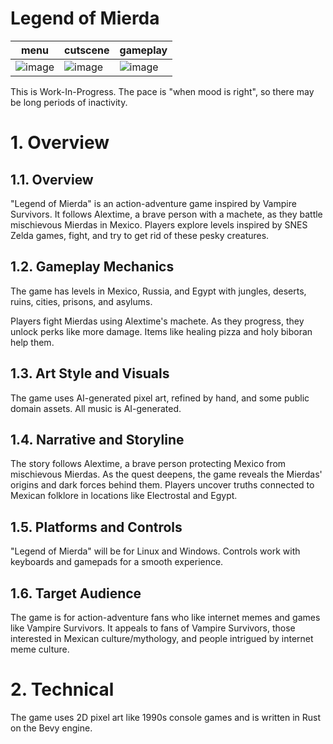 # Legend of Mierda
menu | cutscene | gameplay
--- | --- | ---
![image](https://github.com/stillonearth/legend_of_mierda/assets/97428129/d467acd9-6b76-44be-9013-494beb9478f5) | ![image](https://github.com/stillonearth/legend_of_mierda/assets/97428129/f7ce3ac4-bc30-4241-87a2-7eea49b09a56) | ![image](https://github.com/stillonearth/legend_of_mierda/assets/97428129/e115dff6-85f3-497a-9fa6-439bd7682a14)

This is Work-In-Progress. The pace is "when mood is right", so there may be long periods of inactivity.

# 1. Overview

## 1.1. Overview

"Legend of Mierda" is an action-adventure game inspired by Vampire Survivors. It follows Alextime, a brave person with a machete, as they battle mischievous Mierdas in Mexico. Players explore levels inspired by SNES Zelda games, fight, and try to get rid of these pesky creatures.
## 1.2. Gameplay Mechanics

The game has levels in Mexico, Russia, and Egypt with jungles, deserts, ruins, cities, prisons, and asylums.

Players fight Mierdas using Alextime's machete. As they progress, they unlock perks like more damage. Items like healing pizza and holy biboran help them.

## 1.3. Art Style and Visuals

The game uses AI-generated pixel art, refined by hand, and some public domain assets. All music is AI-generated.

## 1.4. Narrative and Storyline

The story follows Alextime, a brave person protecting Mexico from mischievous Mierdas. As the quest deepens, the game reveals the Mierdas' origins and dark forces behind them. Players uncover truths connected to Mexican folklore in locations like Electrostal and Egypt.

## 1.5. Platforms and Controls

"Legend of Mierda" will be for Linux and Windows. Controls work with keyboards and gamepads for a smooth experience.

## 1.6. Target Audience

The game is for action-adventure fans who like internet memes and games like Vampire Survivors. It appeals to fans of Vampire Survivors, those interested in Mexican culture/mythology, and people intrigued by internet meme culture.

# 2. Technical

The game uses 2D pixel art like 1990s console games and is written in Rust on the Bevy engine.
